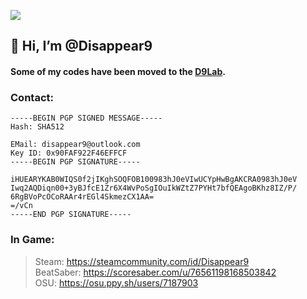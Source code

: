 ![](https://github-profile-summary-cards.vercel.app/api/cards/profile-details?username=Disappear9&theme=monokai)
##  👋 Hi, I’m @Disappear9  

#### Some of my codes have been moved to the [D9Lab](https://github.com/D9Lab).

### Contact:  

    -----BEGIN PGP SIGNED MESSAGE-----  
    Hash: SHA512  
    
    EMail: disappear9@outlook.com  
    Key ID: 0x90FAF922F46EFFCF  
    -----BEGIN PGP SIGNATURE-----  
    
    iHUEARYKAB0WIQS0f2jIKghSOQFOB100983hJ0eVIwUCYpHwBgAKCRA0983hJ0eV  
    Iwq2AQDiqn00+3yBJfcE1Zr6X4WvPoSgIOuIkWZtZ7PYHt7bfQEAgoBKhz8IZ/P/  
    6RgBVoPcOCoRAAr4rEGl4SkmezCX1AA=  
    =/vCn  
    -----END PGP SIGNATURE-----  


### In Game:
> Steam: https://steamcommunity.com/id/Disappear9  
> BeatSaber: https://scoresaber.com/u/76561198168503842  
> OSU: https://osu.ppy.sh/users/7187903  
